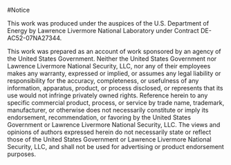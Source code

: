 #Notice

This work was produced under the auspices of the U.S. Department of Energy by
Lawrence Livermore National Laboratory under Contract DE-AC52-07NA27344.

This work was prepared as an account of work sponsored by an agency of the
United States Government. Neither the United States Government nor Lawrence
Livermore National Security, LLC, nor any of their employees makes any warranty,
expressed or implied, or assumes any legal liability or responsibility for the
accuracy, completeness, or usefulness of any information, apparatus, product, or
process disclosed, or represents that its use would not infringe privately owned
rights. Reference herein to any specific commercial product, process, or service
by trade name, trademark, manufacturer, or otherwise does not necessarily
constitute or imply its endorsement, recommendation, or favoring by the United
States Government or Lawrence Livermore National Security, LLC. The views and
opinions of authors expressed herein do not necessarily state or reflect those
of the United States Government or Lawrence Livermore National Security, LLC,
and shall not be used for advertising or product endorsement purposes.